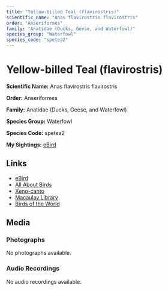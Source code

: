 ```yaml
---
title: "Yellow-billed Teal (flavirostris)"
scientific_name: "Anas flavirostris flavirostris"
order: "Anseriformes"
family: "Anatidae (Ducks, Geese, and Waterfowl)"
species_group: "Waterfowl"
species_code: "spetea2"
---
```


# Yellow-billed Teal (flavirostris)

**Scientific Name:** Anas flavirostris flavirostris

**Order:** Anseriformes

**Family:** Anatidae (Ducks, Geese, and Waterfowl)

**Species Group:** Waterfowl

**Species Code:** spetea2

**My Sightings:** [eBird](https://ebird.org/lifelist?r=world&time=life&spp=spetea2)

## Links
* [eBird](https://ebird.org/species/spetea2) 
* [All About Birds](https://www.allaboutbirds.org/guide/spetea2) 
* [Xeno-canto](https://www.xeno-canto.org/species/anas-flavirostris-flavirostris) 
* [Macaulay Library](https://search.macaulaylibrary.org/catalog?taxonCode=spetea2&sort=rating_rank_desc)
* [Birds of the World](https://birdsoftheworld.org/bow/species/spetea2)

## Media
### Photographs
No photographs available.

### Audio Recordings
No audio recordings available.
